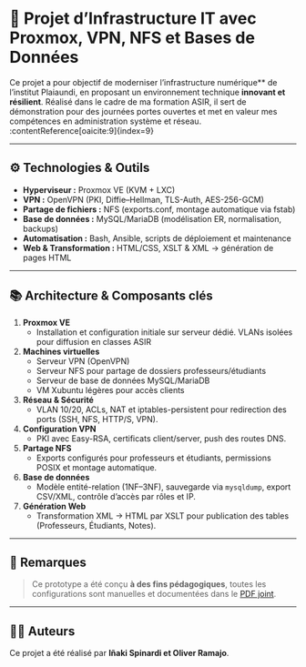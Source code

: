 # 🧠 Projet d’Infrastructure IT avec Proxmox, VPN, NFS et Bases de Données

Ce projet a pour objectif de moderniser l’infrastructure numérique** de l’institut Plaiaundi, en proposant un environnement technique **innovant et résilient**. Réalisé dans le cadre de ma formation ASIR, il sert de démonstration pour des journées portes ouvertes et met en valeur mes compétences en administration système et réseau. :contentReference[oaicite:9]{index=9}

---

## ⚙️ Technologies & Outils

- **Hyperviseur :** Proxmox VE (KVM + LXC)  
- **VPN :** OpenVPN (PKI, Diffie–Hellman, TLS-Auth, AES-256-GCM)  
- **Partage de fichiers :** NFS (exports.conf, montage automatique via fstab)  
- **Base de données :** MySQL/MariaDB (modélisation ER, normalisation, backups)  
- **Automatisation :** Bash, Ansible, scripts de déploiement et maintenance  
- **Web & Transformation :** HTML/CSS, XSLT & XML → génération de pages HTML  

---

## 📚 Architecture & Composants clés

1. **Proxmox VE**  
   - Installation et configuration initiale sur serveur dédié. VLANs isolées pour diffusion en classes ASIR
2. **Machines virtuelles**  
   - Serveur VPN (OpenVPN)  
   - Serveur NFS pour partage de dossiers professeurs/étudiants  
   - Serveur de base de données MySQL/MariaDB  
   - VM Xubuntu légères pour accès clients  
3. **Réseau & Sécurité**  
   - VLAN 10/20, ACLs, NAT et iptables-persistent pour redirection des ports (SSH, NFS, HTTP/S, VPN).
4. **Configuration VPN**  
   - PKI avec Easy-RSA, certificats client/server, push des routes DNS.
5. **Partage NFS**  
   - Exports configurés pour professeurs et étudiants, permissions POSIX et montage automatique.
6. **Base de données**  
   - Modèle entité-relation (1NF–3NF), sauvegarde via `mysqldump`, export CSV/XML, contrôle d’accès par rôles et IP.
7. **Génération Web**  
   - Transformation XML → HTML par XSLT pour publication des tables (Professeurs, Étudiants, Notes).



---

## 📝 Remarques

> Ce prototype a été conçu **à des fins pédagogiques**, toutes les configurations sont manuelles et documentées dans le [PDF joint](proxmox-vpn-infra.pdf). 

---

## 🧑‍💻 Auteurs

Ce projet a été réalisé par **Iñaki Spinardi et Oliver Ramajo**.


